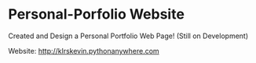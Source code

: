 # Personal-Porfolio Website
Created and Design a Personal Portfolio Web Page! (Still on Development)

Website: http://klrskevin.pythonanywhere.com
